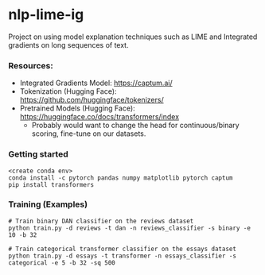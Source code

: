 # nlp-lime-ig
Project on using model explanation techniques such as LIME and Integrated gradients on long sequences of text.

### Resources:

- Integrated Gradients Model:  https://captum.ai/
- Tokenization (Hugging Face):  https://github.com/huggingface/tokenizers/
- Pretrained Models (Hugging Face):  https://huggingface.co/docs/transformers/index
  * Probably would want to change the head for continuous/binary scoring, fine-tune on our datasets.

### Getting started
```
<create conda env>
conda install -c pytorch pandas numpy matplotlib pytorch captum
pip install transformers
```

### Training (Examples)
```
# Train binary DAN classifier on the reviews dataset
python train.py -d reviews -t dan -n reviews_classifier -s binary -e 10 -b 32

# Train categorical transformer classifier on the essays dataset
python train.py -d essays -t transformer -n essays_classifier -s categorical -e 5 -b 32 -sq 500
```
